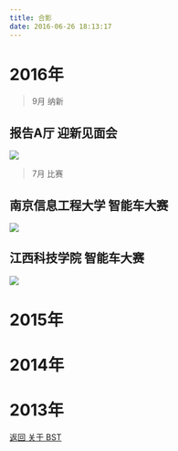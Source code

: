 ```yaml
---
title: 合影
date: 2016-06-26 18:13:17
---
```


# 2016年

> 9月 纳新
 
## 报告A厅 迎新见面会

![](http://og9nrsw1n.bkt.clouddn.com/groupphoto_160920.jpeg)

> 7月 比赛

## 南京信息工程大学 智能车大赛

![](http://og9nrsw1n.bkt.clouddn.com/groupphoto_160720.jpeg)

## 江西科技学院 智能车大赛

![](http://og9nrsw1n.bkt.clouddn.com/groupphoto_160718.jpeg)

# 2015年

# 2014年

# 2013年

[返回 关于 BST](../)